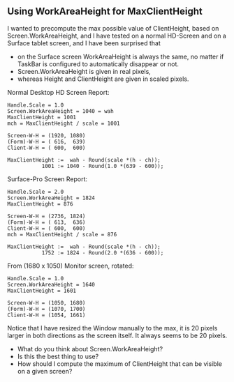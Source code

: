 ## Using WorkAreaHeight for MaxClientHeight

I wanted to precompute the max possible value of ClientHeight, based on Screen.WorkAreaHeight,
and I have tested on a normal HD-Screen and on a Surface tablet screen,
and I have been surprised that
- on the Surface screen WorkAreaHeight is always the same, no matter if TaskBar is configured to automatically disappear or not.
- Screen.WorkAreaHeight is given in real pixels,
- whereas Height and ClientHeight are given in scaled pixels.

Normal Desktop HD Screen Report:
```
Handle.Scale = 1.0
Screen.WorkAreaHeight = 1040 = wah
MaxClientHeight = 1001
mch = MaxClientHeight / scale = 1001

Screen-W-H = (1920, 1080)
(Form)-W-H = ( 616,  639)
Client-W-H = ( 600,  600)

MaxClientHeight :=  wah - Round(scale *(h - ch));
           1001 := 1040 - Round(1.0 *(639 - 600));

```

Surface-Pro Screen Report:
```
Handle.Scale = 2.0
Screen.WorkAreaHeight = 1824
MaxClientHeight = 876

Screen-W-H = (2736, 1824)
(Form)-W-H = ( 613,  636)
Client-W-H = ( 600,  600)
mch = MaxClientHeight / scale = 876

MaxClientHeight :=  wah - Round(scale *(h - ch));
           1752 := 1824 - Round(2.0 *(636 - 600));
```

From (1680 x 1050) Monitor screen, rotated:
```
Handle.Scale = 1.0
Screen.WorkAreaHeight = 1640
MaxClientHeight = 1601

Screen-W-H = (1050, 1680)
(Form)-W-H = (1070, 1700)
Client-W-H = (1054, 1661)
```
Notice that I have resized the Window manually to the max, it is 20 pixels larger in both directions as the screen itself. It always seems to be 20 pixels.

- What do you think about Screen.WorkAreaHeight?
- Is this the best thing to use?
- How should I compute the maximum of ClientHeight that can be visible on a given screen?
